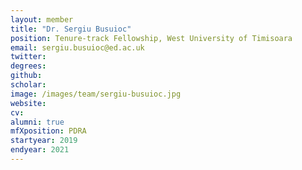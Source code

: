 ```yaml
---
layout: member
title: "Dr. Sergiu Busuioc"
position: Tenure-track Fellowship, West University of Timisoara
email: sergiu.busuioc@ed.ac.uk
twitter: 
degrees: 
github: 
scholar: 
image: /images/team/sergiu-busuioc.jpg
website: 
cv: 
alumni: true
mfXposition: PDRA
startyear: 2019
endyear: 2021
---
```

